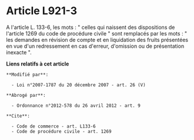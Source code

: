 # Article L921-3

A l'article L. 133-6, les mots : " celles qui naissent des dispositions de l'article 1269 du    code de procédure civile "
sont remplacés par les mots : " les demandes en révision de compte et en liquidation des fruits présentées en vue d'un
redressement en cas d'erreur, d'omission ou de présentation inexacte ".

**Liens relatifs à cet article**

	**Modifié par**:

	  - Loi n°2007-1787 du 20 décembre 2007 - art. 26 (V)

	**Abrogé par**:

	  - Ordonnance n°2012-578 du 26 avril 2012 - art. 9

	**Cite**:

	  - Code de commerce - art. L133-6
	  - Code de procédure civile - art. 1269
